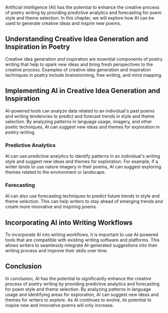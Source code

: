 
Artificial Intelligence (AI) has the potential to enhance the creative process of poetry writing by providing predictive analytics and forecasting for poem style and theme selection. In this chapter, we will explore how AI can be used to generate creative ideas and inspire new poems.

Understanding Creative Idea Generation and Inspiration in Poetry
----------------------------------------------------------------

Creative idea generation and inspiration are essential components of poetry writing that help to spark new ideas and bring fresh perspectives to the creative process. Examples of creative idea generation and inspiration techniques in poetry include brainstorming, free writing, and mind mapping.

Implementing AI in Creative Idea Generation and Inspiration
-----------------------------------------------------------

AI-powered tools can analyze data related to an individual's past poems and writing tendencies to predict and forecast trends in style and theme selection. By analyzing patterns in language usage, imagery, and other poetic techniques, AI can suggest new ideas and themes for exploration in poetry writing.

### Predictive Analytics

AI can use predictive analytics to identify patterns in an individual's writing style and suggest new ideas and themes for exploration. For example, if a writer tends to use nature imagery in their poems, AI can suggest exploring themes related to the environment or landscape.

### Forecasting

AI can also use forecasting techniques to predict future trends in style and theme selection. This can help writers to stay ahead of emerging trends and create more innovative and inspiring poems.

Incorporating AI into Writing Workflows
---------------------------------------

To incorporate AI into writing workflows, it is important to use AI-powered tools that are compatible with existing writing software and platforms. This allows writers to seamlessly integrate AI-generated suggestions into their writing process and improve their skills over time.

Conclusion
----------

In conclusion, AI has the potential to significantly enhance the creative process of poetry writing by providing predictive analytics and forecasting for poem style and theme selection. By analyzing patterns in language usage and identifying areas for exploration, AI can suggest new ideas and themes for writers to explore. As AI continues to evolve, its potential to inspire new and innovative poems will only increase.
